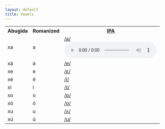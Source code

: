 ```yaml
---
layout: default
title: Vowels
---
```

<table>
    <tr>
        <th>Abugida</th>
        <th>Romanized</th>
        <th><a href='https://en.wikipedia.org/wiki/International_Phonetic_Alphabet_chart'>IPA</a></th>
    </tr>
    <tr>
        <td><ab>xa</ab></td>
        <td>a</td>
        <td>
            <a href='https://en.wikipedia.org/wiki/Open_front_unrounded_vowel'>/a/</a>
            <audio controls>
                <source src="sounds/vowels/Open_front_unrounded_vowel.ogg" type="audio/mpeg">
                Your browser does not support the audio element.
            </audio>
        </td>
    </tr>
    <tr>
        <td><ab>xá</ab></td>
        <td>á</td>
        <td><a href='https://en.wikipedia.org/wiki/Close-mid_front_unrounded_vowel'>/e/</a></td>
    </tr>
    <tr>
        <td><ab>xe</ab></td>
        <td>e</td>
        <td><a href='https://en.wikipedia.org/wiki/Open-mid_front_unrounded_vowel'>/ɛ/</a></td>
    </tr>
    <tr>
        <td><ab>xé</ab></td>
        <td>é</td>
        <td><a href='https://en.wikipedia.org/wiki/Close_front_unrounded_vowel'>/i/</a></td>
    </tr>
    <tr>
        <td><ab>xi</ab></td>
        <td>i</td>
        <td><a href='https://en.wikipedia.org/wiki/Near-close_near-front_unrounded_vowel'>/ɪ/</a></td>
    </tr>
    <tr>
        <td><ab>xo</ab></td>
        <td>o</td>
        <td><a href='https://en.wikipedia.org/wiki/Open_back_rounded_vowel'>/ɒ/</a></td>
    </tr>
    <tr>
        <td><ab>xó</ab></td>
        <td>ó</td>
        <td><a href='https://en.wikipedia.org/wiki/Close-mid_back_rounded_vowel'>/o/</a></td>
    </tr>
    <tr>
        <td><ab>xu</ab></td>
        <td>u</td>
        <td><a href='https://en.wikipedia.org/wiki/Open-mid_back_unrounded_vowel'>/ʌ/</a></td>
    </tr>
    <tr>
        <td><ab>xú</ab></td>
        <td>ú</td>
        <td><a href='https://en.wikipedia.org/wiki/Close_back_rounded_vowel'>/u/</a></td>
    </tr>
</table>